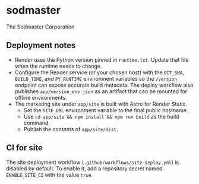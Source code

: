 # sodmaster

The Sodmaster Corporation

## Deployment notes

- Render uses the Python version pinned in `runtime.txt`. Update that file when
  the runtime needs to change.
- Configure the Render service (or your chosen host) with the `GIT_SHA`,
  `BUILD_TIME`, and `PY_RUNTIME` environment variables so the `/version` endpoint
  can expose accurate build metadata. The deploy workflow also publishes
  `app/version_env.json` as an artifact that can be mounted for offline
  environments.
- The marketing site under `app/site` is built with Astro for Render Static.
  - Set the `SITE_URL` environment variable to the final public hostname.
  - Use `cd app/site && npm install && npm run build` as the build command.
  - Publish the contents of `app/site/dist`.

## CI for site

The site deployment workflow (`.github/workflows/site-deploy.yml`) is disabled by default.
To enable it, add a repository secret named `ENABLE_SITE_CI` with the value `true`.
